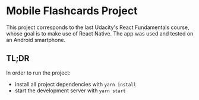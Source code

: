 # Mobile Flashcards Project

This project corresponds to the last Udacity's React Fundamentals course, whose goal is to make use of React Native. The app was used and tested on an Android smartphone.

## TL;DR

In order to run the project:

* install all project dependencies with `yarn install`
* start the development server with `yarn start` 
